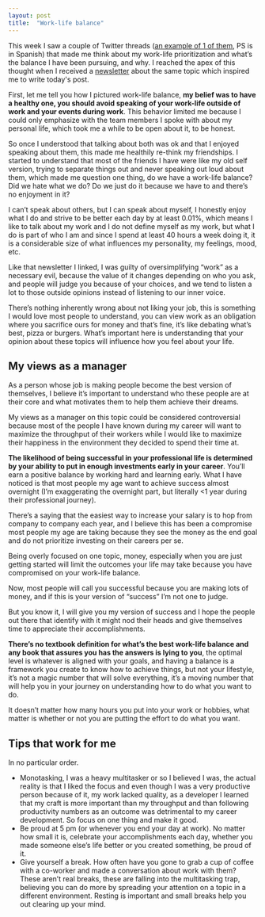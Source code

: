 ```yaml
---
layout: post
title:  "Work-life balance"
---
```


This week I saw a couple of Twitter threads ([an example of 1 of them](https://twitter.com/viajeradelriio/status/1548938005871747074), PS is in Spanish) that made me think about my work-life prioritization and what’s the balance I have been pursuing, and why. I reached the apex of this thought when I received a [newsletter](https://www.youngmoney.co/p/truth-worklife-balance) about the same topic which inspired me to write today's post.

First, let me tell you how I pictured work-life balance, **my belief was to have a healthy one, you should avoid speaking of your work-life outside of work and your events during work**. This behavior limited me because I could only emphasize with the team members I spoke with about my personal life, which took me a while to be open about it, to be honest.

So once I understood that talking about both was ok and that I enjoyed speaking about them, this made me healthily re-think my friendships. I started to understand that most of the friends I have were like my old self version, trying to separate things out and never speaking out loud about them, which made me question one thing, do we have a work-life balance? Did we hate what we do? Do we just do it because we have to and there’s no enjoyment in it?

I can’t speak about others, but I can speak about myself, I honestly enjoy what I do and strive to be better each day by at least 0.01%, which means I like to talk about my work and I do not define myself as my work, but what I do is part of who I am and since I spend at least 40 hours a week doing it, it is a considerable size of what influences my personality, my feelings, mood, etc.

Like that newsletter I linked, I was guilty of oversimplifying “work” as a necessary evil, because the value of it changes depending on who you ask, and people will judge you because of your choices, and we tend to listen a lot to those outside opinions instead of listening to our inner voice.

There’s nothing inherently wrong about not liking your job, this is something I would love most people to understand, you can view work as an obligation where you sacrifice ours for money and that’s fine, it’s like debating what’s best, pizza or burgers. What’s important here is understanding that your opinion about these topics will influence how you feel about your life.

## My views as a manager
As a person whose job is making people become the best version of themselves, I believe it’s important to understand who these people are at their core and what motivates them to help them achieve their dreams.

My views as a manager on this topic could be considered controversial because most of the people I have known during my career will want to maximize the throughput of their workers while I would like to maximize their happiness in the environment they decided to spend their time at.

**The likelihood of being successful in your professional life is determined by your ability to put in enough investments early in your career**. You’ll earn a positive balance by working hard and learning early. What I have noticed is that most people my age want to achieve success almost overnight (I’m exaggerating the overnight part, but literally <1 year during their professional journey).

There’s a saying that the easiest way to increase your salary is to hop from company to company each year, and I believe this has been a compromise most people my age are taking because they see the money as the end goal and do not prioritize investing on their careers per se.

Being overly focused on one topic, money, especially when you are just getting started will limit the outcomes your life may take because you have compromised on your work-life balance.

Now, most people will call you successful because you are making lots of money, and if this is your version of “success” I’m not one to judge.

But you know it, I will give you my version of success and I hope the people out there that identify with it might nod their heads and give themselves time to appreciate their accomplishments.

**There’s no textbook definition for what’s the best work-life balance and any book that assures you has the answers is lying to you**, the optimal level is whatever is aligned with your goals, and having a balance is a framework you create to know how to achieve things, but not your lifestyle, it’s not a magic number that will solve everything, it’s a moving number that will help you in your journey on understanding how to do what you want to do.

It doesn’t matter how many hours you put into your work or hobbies, what matter is whether or not you are putting the effort to do what you want.

## Tips that work for me
In no particular order.

* Monotasking, I was a heavy multitasker or so I believed I was, the actual reality is that I liked the focus and even though I was a very productive person because of it, my work lacked quality, as a developer I learned that my craft is more important than my throughput and than following productivity numbers as an outcome was detrimental to my career development. So focus on one thing and make it good.
* Be proud at 5 pm (or whenever you end your day at work). No matter how small it is, celebrate your accomplishments each day, whether you made someone else’s life better or you created something, be proud of it.
* Give yourself a break. How often have you gone to grab a cup of coffee with a co-worker and made a conversation about work with them? These aren’t real breaks, these are falling into the multitasking trap, believing you can do more by spreading your attention on a topic in a different environment. Resting is important and small breaks help you out clearing up your mind.
